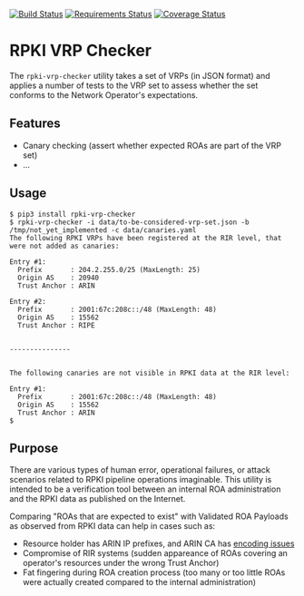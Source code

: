 [![Build Status](https://travis-ci.org/job/rpki-vrp-checker.svg?branch=master)](https://travis-ci.org/job/rpki-vrp-checker)
[![Requirements Status](https://requires.io/github/job/rpki-vrp-checker/requirements.svg?branch=master)](https://requires.io/github/job/rpki-vrp-checker/requirements/?branch=master)
[![Coverage Status](https://coveralls.io/repos/github/job/rpki-vrp-checker/badge.svg?branch=master)](https://coveralls.io/github/job/rpki-vrp-checker?branch=master)

RPKI VRP Checker
================

The `rpki-vrp-checker` utility takes a set of VRPs (in JSON format)
and applies a number of tests to the VRP set to assess whether
the set conforms to the Network Operator's expectations.

Features
--------

* Canary checking (assert whether expected ROAs are part of the VRP set)
* ...

Usage
-----

```
$ pip3 install rpki-vrp-checker
$ rpki-vrp-checker -i data/to-be-considered-vrp-set.json -b /tmp/not_yet_implemented -c data/canaries.yaml
The following RPKI VRPs have been registered at the RIR level, that were not added as canaries:

Entry #1:
  Prefix       : 204.2.255.0/25 (MaxLength: 25)
  Origin AS    : 20940
  Trust Anchor : ARIN

Entry #2:
  Prefix       : 2001:67c:208c::/48 (MaxLength: 48)
  Origin AS    : 15562
  Trust Anchor : RIPE


---------------


The following canaries are not visible in RPKI data at the RIR level:

Entry #1:
  Prefix       : 2001:67c:208c::/48 (MaxLength: 48)
  Origin AS    : 15562
  Trust Anchor : ARIN
$
```

Purpose
-------

There are various types of human error, operational failures, or attack
scenarios related to RPKI pipeline operations imaginable. This utility is
intended to be a verification tool between an internal ROA administration and
the RPKI data as published on the Internet.

Comparing "ROAs that are expected to exist" with Validated ROA Payloads as
observed from RPKI data can help in cases such as:

* Resource holder has ARIN IP prefixes, and ARIN CA has [encoding issues](https://www.arin.net/announcements/20200813/)
* Compromise of RIR systems (sudden appareance of ROAs covering an operator's resources under the wrong Trust Anchor)
* Fat fingering during ROA creation process (too many or too little ROAs were actually created compared to the internal administration)

